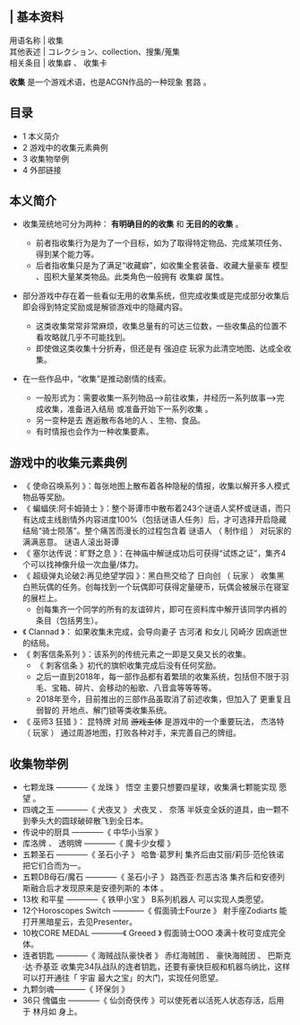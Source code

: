 |  **基本资料**  
---  
用语名称  |  收集   
其他表述  |  コレクション、collection、搜集/蒐集   
相关条目  |  收集癖  、  收集卡   
  
**收集** 是一个游戏术语，也是ACGN作品的一种现象  套路  。

##  目录

  * 1  本义简介 
  * 2  游戏中的收集元素典例 
  * 3  收集物举例 
  * 4  外部链接 

##  本义简介

  * 收集笼统地可分为两种： **有明确目的的收集** 和 **无目的的收集** 。 
    * 前者指收集行为是为了一个目标，如为了取得特定物品、完成某项任务、得到某个能力等。 
    * 后者指收集只是为了满足“收藏癖”，如收集全套装备、收藏大量豪车  模型  、囤积大量某类物品。此类角色一般拥有  收集癖  属性。 

  * 部分游戏中存在着一些看似无用的收集系统，但完成收集或是完成部分收集后即会得到特定奖励或是解锁游戏中的隐藏内容。 
    * 这类收集常常非常麻烦，收集总量有的可达三位数，一些收集品的位置不看攻略就几乎不可能找到。 
    * 即使做这类收集十分折寿，但还是有  强迫症  玩家为此清空地图、达成全收集。 

  * 在一些作品中，“收集”是推动剧情的线索。 
    * 一般形式为：需要收集一系列物品-->前往收集，并经历一系列故事-->完成收集，准备进入结局  或准备开始下一系列收集  。 
    * 另一变种是去  邂逅散布各地的人  、生物、食品。 
    * 有时情报也会作为一种收集要素。 

  

##  游戏中的收集元素典例

  * 《  使命召唤系列  》：每张地图上散布着各种隐秘的情报，收集以解开多人模式物品等奖励。 
  * 《  蝙蝠侠:阿卡姆骑士  》：整个哥谭市中散布着243个谜语人奖杯或谜语，而只有达成主线剧情外内容进度100%（包括谜语人任务）后，才可选择开启隐藏结局“骑士陨落”。整个痛苦而漫长的过程包含着  谜语人  （  制作组  ）  对玩家的满满恶意。  谜语人滚出哥谭 
  * 《  塞尔达传说：旷野之息  》：在神庙中解谜成功后可获得“试炼之证”，集齐4个可以找神像升级一次血量/体力。 
  * 《  超级弹丸论破2:再见绝望学园  》：黑白熊交给了  日向创  （  玩家  ）  收集黑白熊玩偶的任务。创每找到一个玩偶即可获得定量硬币，玩偶会被展示在寝室的展栏上。 
    * 创每集齐一个同学的所有的友谊碎片，即可在资料库中解开该同学内裤的条目（包括男生）。 
  * 《  Clannad  》：  如果收集未完成，会导向妻子  古河渚  和女儿  冈崎汐  因病逝世的结局。 
  * 《  刺客信条系列  》：该系列的传统元素之一即是又臭又长的收集。 
    * 《  刺客信条  》初代的旗帜收集完成后没有任何奖励。 
    * 之后一直到2018年，每一部作品都有着繁琐的收集系统，包括但不限于羽毛、宝箱、碎片、会移动的船歌、八音盒等等等等。 
    * 2018年至今，目前推出的三部作品虽取消了前述收集，但加入了  更重复且弱智的  开地点、解门锁等类收集系统。 
  * 《  巫师3 狂猎  》：  昆特牌  对局 ~~游戏主体~~ 是游戏中的一个重要玩法，  杰洛特  （  玩家  ）  通过周游地图，打败各种对手，来完善自己的牌组。 

##  收集物举例

  * 七颗龙珠  ————《  龙珠  》  悟空  主要只想要四星球，收集满七颗能实现  愿望  。 
  * 四魂之玉  ————《  犬夜叉  》  犬夜叉  、  奈落  半妖变全妖的道具，由一颗不到拳头大的圆球破碎散飞到全日本。 
  * 传说中的厨具  ————《  中华小当家  》 
  * 库洛牌  、  透明牌  ————《  魔卡少女樱  》 
  * 五颗圣石  ————《  圣石小子  》  哈鲁·葛罗利  集齐后由艾丽/莉莎·范伦铁诺把它们合而为一。 
  * 五颗DB母石/魔石  ————《  圣石小子  》  路西亚·烈恶古洛  集齐后和安德列斯融合后才发现原来是安德列斯的  本体  。 
  * 13枚  和平星  ————《  铁甲小宝  》  B系列机器人  可以实现人类愿望。 
  * 12个Horoscopes Switch  ————《  假面骑士Fourze  》  射手座Zodiarts  能打开黑暗星云，去见Presenter。 
  * 10枚CORE MEDAL  ————《  Greeed  》  假面骑士OOO  凑满十枚可变成完全体。 
  * 连者钥匙  ————《  海贼战队豪快者  》  赤红海贼团  、  豪快海贼团  、  巴斯克·达·乔基亚  收集完34队战队的连者钥匙，还要有豪快巨舰和机器鸟纳比，这样可以打开通往「  宇宙  最大之宝」的大门，实现任何愿望。 
  * 九颗剑魂————《  环保剑  》 
  * 36只  傀儡虫  ————《  仙剑奇侠传  》可以使死者以活死人状态存活，后用于  林月如  身上。 